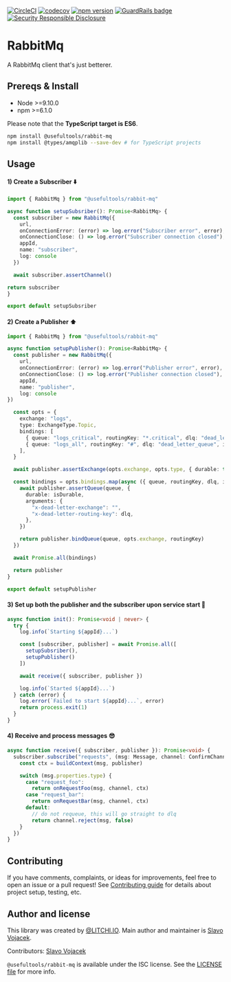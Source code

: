 [![CircleCI](https://circleci.com/gh/litchi-io/rabbit-mq.svg?style=svg)](https://circleci.com/gh/litchi-io/rabbit-mq)
[![codecov](https://codecov.io/gh/litchi-io/rabbit-mq/branch/master/graph/badge.svg)](https://codecov.io/gh/litchi-io/rabbit-mq)
[![npm version](https://img.shields.io/npm/v/@usefultools/rabbit-mq.svg)](https://www.npmjs.com/package/@usefultools/rabbit-mq)
[![GuardRails badge](https://badges.production.guardrails.io/litchi-io/rabbit-mq.svg)](https://www.guardrails.io)
[![Security Responsible Disclosure](https://img.shields.io/badge/Security-Responsible%20Disclosure-yellow.svg)](https://github.com/litchi-io/rabbit-mq/blob/master/SECURITY.md)

# RabbitMq

A RabbitMq client that's just betterer.

## Prereqs & Install

* Node >=9.10.0
* npm >=6.1.0

Please note that the **TypeScript target is ES6**.

```sh
npm install @usefultools/rabbit-mq
npm install @types/amqplib --save-dev # for TypeScript projects
```

## Usage

#### 1) Create a Subscriber ⬇️

```typescript
import { RabbitMq } from "@usefultools/rabbit-mq"

async function setupSubsriber(): Promise<RabbitMq> {
  const subscriber = new RabbitMq({
    url,
    onConnectionError: (error) => log.error("Subscriber error", error),
    onConnectionClose: () => log.error("Subscriber connection closed"),
    appId,
    name: "subscriber",
    log: console
  })

  await subscriber.assertChannel()

return subscriber
}

export default setupSubsriber

```

#### 2) Create a Publisher ⬆️

```typescript
import { RabbitMq } from "@usefultools/rabbit-mq"

async function setupPublisher(): Promise<RabbitMq> {
  const publisher = new RabbitMq({
    url,
    onConnectionError: (error) => log.error("Publisher error", error),
    onConnectionClose: () => log.error("Publisher connection closed"),
    appId,
    name: "publisher",
    log: console
})

  const opts = {
    exchange: "logs",
    type: ExchangeType.Topic,
    bindings: [
      { queue: "logs_critical", routingKey: "*.critical", dlq: "dead_letter_queue", isDurable: true },
      { queue: "logs_all", routingKey: "#", dlq: "dead_letter_queue", isDurable: true },
    ],
  }

  await publisher.assertExchange(opts.exchange, opts.type, { durable: true })

  const bindings = opts.bindings.map(async ({ queue, routingKey, dlq, isDurable }) => {
    await publisher.assertQueue(queue, {
      durable: isDurable,
      arguments: {
        "x-dead-letter-exchange": "",
        "x-dead-letter-routing-key": dlq,
      },
    })

    return publisher.bindQueue(queue, opts.exchange, routingKey)
  })

  await Promise.all(bindings)

  return publisher
}

export default setupPublisher

```

#### 3) Set up both the publisher and the subscriber upon service start 🔌

```typescript
async function init(): Promise<void | never> {
  try {
    log.info(`Starting ${appId}...`)

    const [subscriber, publisher] = await Promise.all([
      setupSubsriber(),
      setupPublisher()
    ])

    await receive({ subscriber, publisher })

    log.info(`Started ${appId}...`)
  } catch (error) {
    log.error(`Failed to start ${appId}...`, error)
    return process.exit(1)
  }
}

```

#### 4) Receive and process messages 😎

```typescript
async function receive({ subscriber, publisher }): Promise<void> {
  subscriber.subscribe("requests", (msg: Message, channel: ConfirmChannel) => {
    const ctx = buildContext(msg, publisher)

    switch (msg.properties.type) {
      case "request_foo":
        return onRequestFoo(msg, channel, ctx)
      case "request_bar":
        return onRequestBar(msg, channel, ctx)
      default:
        // do not requeue, this will go straight to dlq
        return channel.reject(msg, false)
    }
  })
}

```

## Contributing

If you have comments, complaints, or ideas for improvements, feel free to open an issue or a pull request! See [Contributing guide](./CONTRIBUTING.md) for details about project setup, testing, etc.

## Author and license

This library was created by [@LITCHI.IO](https://github.com/litchi-io). Main author and maintainer is [Slavo Vojacek](https://github.com/slavovojacek).

Contributors: [Slavo Vojacek](https://github.com/slavovojacek)

`@usefultools/rabbit-mq` is available under the ISC license. See the [LICENSE file](./LICENSE.txt) for more info.

